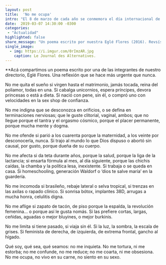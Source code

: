 ```yaml
---
layout: post
title:  'No me ocupa'
intro: "El 8 de marzo de cada año se conmemora el día internacional de la mujer trabajadora. Lo explicamos en un poema."
date:  2019-03-07 14:30:00 -0300
categories:
 - "Actualidad"
highlighted: false
share_message: "Un poema escrito por nuestra Eglé Flores (2016). Revsísalo aquí en @ciudadania_i"
single_image:
  - img: https://i.imgur.com/0rImzAR.jpg
    caption: Le Journal des Alternatives.
---
```

**Acá compartimos un poema escrito por una de las integrantes de nuestro directorio, Eglé Flores. Una reflexión que se hace más urgente que nunca.


No me quita el sueño si virgen hasta el matrimonio, jamás tocada, reina del poliamor, todas en una. Si cabalga unicornios, espera príncipes, devora princesas o está a dieta. Si nació con pene, sin él, o compró uno con velocidades en la sex shop de confianza.

No me indigna que se desconozca en orificios, o se defina en terminaciones nerviosas; que le guste clitorial, vaginal, ambos; que no llegue porque el tantra y el orgasmo cósmico, porque el placer permanente, porque mucha mente y dogma.

No me ofende si parió a los cuarenta porque la maternidad, a los veinte por desconocerla, nunca. Si trajo al mundo lo que Dios dispuso o abortó sin causal, por gusto, porque dueña de su cuerpo.

No me afecta si da teta durante años, porque la salud, porque la liga de la lactancia; si ensarta fórmula al mes, al día siguiente, porque las chichis caídas, la chamba y la política lesa, inexistente. Si trabaja o se queda en casa. Si homeschooling, generación Waldorf o ‘dios te salve maría’ en la guardería.

No me incomoda si brasileño, rebaje lateral o selva tropical, si trenzas en las axilas o rapado clínico. Si sonrisa bótox, implantes 38D, arrugas a mucha honra, celulitis digna.

No me aflige si zapato de tacón, de piso porque la espalda, la revolución femenina… o porque así le gusta nomás. Si las prefiere cortas, largas, ceñidas, aguadas o mejor bluyines, o mejor burkinis.

No me limita si tiene pasado, si viaja sin él. Si la luz, la sombra, la escala de grises. Si feminista de derecha, de izquierda, de extrema frontal, gancho al hígado.

Qué soy, qué sea, qué seamos: no me inquieta.
No me tortura, ni me estorba;
no me confunde, no me reduce;
no me coarta, ni me obsesiona.
No me ocupa, no vivo en su carne, no siento en su sexo.
